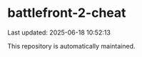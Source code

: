 # battlefront-2-cheat

Last updated: 2025-06-18 10:52:13

This repository is automatically maintained.
